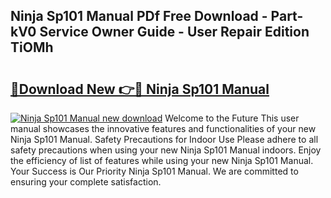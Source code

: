 ## Ninja Sp101 Manual PDf Free Download - Part-kV0 Service Owner Guide - User Repair Edition TiOMh

# <h2><a href="http://cf21866.oget.top/?id=Ninja+Sp101+Manual">🔗Download New 👉🔴 Ninja Sp101 Manual</a></h2>

[![Ninja Sp101 Manual new download](https://i.imgur.com/5g1atiW.png)](http://cf21866.oget.top/?id=Ninja+Sp101+Manual)
Welcome to the Future This user manual showcases the innovative features and functionalities of your new Ninja Sp101 Manual. Safety Precautions for Indoor Use Please adhere to all safety precautions when using your new Ninja Sp101 Manual indoors. Enjoy the efficiency of list of features while using your new Ninja Sp101 Manual. Your Success is Our Priority Ninja Sp101 Manual. We are committed to ensuring your complete satisfaction.
